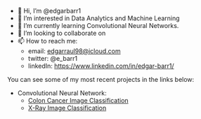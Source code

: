 - 👋 Hi, I’m @edgarbarr1
- 👀 I’m interested in Data Analytics and Machine Learning
- 🌱 I’m currently learning Convolutional Neural Networks.
- 💞️ I’m looking to collaborate on 
- 📫 How to reach me:
  - email: edgarraul98@icloud.com
  - twitter: @e_barr1
  - linkedIn: https://www.linkedin.com/in/edgar-barr1/

You can see some of my most recent projects in the links below:
- Convolutional Neural Network:
  - [Colon Cancer Image Classification](https://github.com/edgarbarr1/colon-cancer-cnn)
  - [X-Ray Image Classification](https://github.com/edgarbarr1/image-classification-neural-network)
